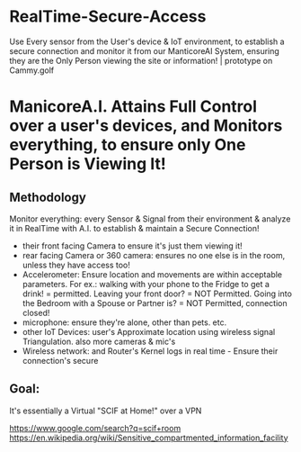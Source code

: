 # RealTime-Secure-Access
Use Every sensor from the User's device &amp; IoT environment, to establish a secure connection and monitor it from our ManticoreAI System, ensuring they are the Only Person viewing the site or information!  | prototype on Cammy.golf

# ManicoreA.I. Attains Full Control over a user's devices, and Monitors everything, to ensure only One Person is Viewing It!

## Methodology
Monitor everything: every Sensor & Signal from their environment & analyze it in RealTime with A.I. to establish & maintain a Secure Connection!
- their front facing Camera to ensure it's just them viewing it!
- rear facing Camera or 360 camera: ensures no one else is in the room, unless they have access too!
- Accelerometer: Ensure location and movements are within acceptable parameters. For ex.: walking with your phone to the Fridge to get a drink! = permitted. Leaving your front door? = NOT Permitted. Going into the Bedroom with a Spouse or Partner is? = NOT Permitted, connection closed!
- microphone: ensure they're alone, other than pets. etc.
- other IoT Devices: user's Approximate location using wireless signal Triangulation. also more cameras & mic's
- Wireless network: and Router's Kernel logs in real time - Ensure their connection's secure

## Goal:
It's essentially a Virtual "SCIF at Home!" over a VPN

https://www.google.com/search?q=scif+room
https://en.wikipedia.org/wiki/Sensitive_compartmented_information_facility
